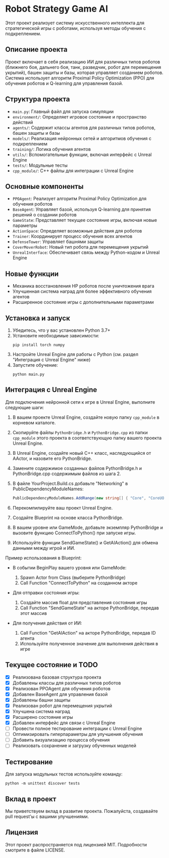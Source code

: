 # Robot Strategy Game AI

Этот проект реализует систему искусственного интеллекта для стратегической игры с роботами, используя методы обучения с подкреплением.

## Описание проекта

Проект включает в себя реализацию ИИ для различных типов роботов (ближнего боя, дальнего боя, танк, разведчик, робот для перемещения укрытий), башен защиты и базы, которая управляет созданием роботов. Система использует алгоритм Proximal Policy Optimization (PPO) для обучения роботов и Q-learning для управления базой.

## Структура проекта

- `main.py`: Главный файл для запуска симуляции
- `environment/`: Определяет игровое состояние и пространство действий
- `agents/`: Содержит классы агентов для различных типов роботов, башен защиты и базы
- `models/`: Реализация нейронных сетей и алгоритмов обучения с подкреплением
- `training/`: Логика обучения агентов
- `utils/`: Вспомогательные функции, включая интерфейс с Unreal Engine
- `tests/`: Модульные тесты
- `cpp_module/`: C++ файлы для интеграции с Unreal Engine

## Основные компоненты

- `PPOAgent`: Реализует алгоритм Proximal Policy Optimization для обучения роботов
- `BaseAgent`: Управляет базой, используя Q-learning для принятия решений о создании роботов
- `GameState`: Представляет текущее состояние игры, включая новые параметры
- `ActionSpace`: Определяет возможные действия для роботов
- `Trainer`: Координирует процесс обучения всех агентов
- `DefenseTower`: Управляет башнями защиты
- `CoverMoverRobot`: Новый тип робота для перемещения укрытий
- `UnrealInterface`: Обеспечивает связь между Python-кодом и Unreal Engine

## Новые функции

- Механика восстановления HP роботов после уничтожения врага
- Улучшенная система наград для более эффективного обучения агентов
- Расширенное состояние игры с дополнительными параметрами

## Установка и запуск

1. Убедитесь, что у вас установлен Python 3.7+
2. Установите необходимые зависимости:
   ```
   pip install torch numpy
   ```
3. Настройте Unreal Engine для работы с Python (см. раздел "Интеграция с Unreal Engine" ниже)
4. Запустите обучение:
   ```
   python main.py
   ```

## Интеграция с Unreal Engine

Для подключения нейронной сети к игре в Unreal Engine, выполните следующие шаги:

1. В вашем проекте Unreal Engine, создайте новую папку `cpp_module` в корневом каталоге.

2. Скопируйте файлы `PythonBridge.h` и `PythonBridge.cpp` из папки `cpp_module` этого проекта в соответствующую папку вашего проекта Unreal Engine.

3. В Unreal Engine, создайте новый C++ класс, наследующийся от AActor, и назовите его PythonBridge.

4. Замените содержимое созданных файлов PythonBridge.h и PythonBridge.cpp содержимым файлов из шага 2.

5. В файле YourProject.Build.cs добавьте "Networking" в PublicDependencyModuleNames:
   ```csharp
   PublicDependencyModuleNames.AddRange(new string[] { "Core", "CoreUObject", "Engine", "InputCore", "Networking" });
   ```

6. Перекомпилируйте ваш проект Unreal Engine.

7. Создайте Blueprint на основе класса PythonBridge.

8. В вашем уровне или GameMode, добавьте экземпляр PythonBridge и вызовите функцию ConnectToPython() при запуске игры.

9. Используйте функции SendGameState() и GetAIAction() для обмена данными между игрой и ИИ.

Пример использования в Blueprint:

- В событии BeginPlay вашего уровня или GameMode:
  1. Spawn Actor from Class (выберите PythonBridge)
  2. Call Function "ConnectToPython" на созданном акторе

- Для отправки состояния игры:
  1. Создайте массив float для представления состояния игры
  2. Call Function "SendGameState" на акторе PythonBridge, передав этот массив

- Для получения действия от ИИ:
  1. Call Function "GetAIAction" на акторе PythonBridge, передав ID агента
  2. Используйте полученное значение для выполнения действия в игре

## Текущее состояние и TODO

- [x] Реализована базовая структура проекта
- [x] Добавлены классы для различных типов роботов
- [x] Реализован PPOAgent для обучения роботов
- [x] Добавлен BaseAgent для управления базой
- [x] Добавлены башни защиты
- [x] Реализован робот для перемещения укрытий
- [x] Улучшена система наград
- [x] Расширено состояние игры
- [x] Добавлен интерфейс для связи с Unreal Engine
- [ ] Провести полное тестирование интеграции с Unreal Engine
- [ ] Оптимизировать гиперпараметры для улучшения обучения
- [ ] Добавить визуализацию процесса обучения
- [ ] Реализовать сохранение и загрузку обученных моделей

## Тестирование

Для запуска модульных тестов используйте команду:
```
python -m unittest discover tests
```

## Вклад в проект

Мы приветствуем вклад в развитие проекта. Пожалуйста, создавайте pull request'ы с вашими улучшениями.

## Лицензия

Этот проект распространяется под лицензией MIT. Подробности смотрите в файле LICENSE.
